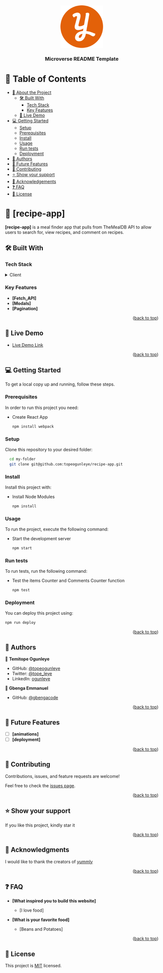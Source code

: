 <a name="readme-top"></a>

<div align="center">

  <img src="src/icons/favicon-180.png" alt="logo" width="140"  height="auto" />
  <br/>

  <h3><b>Microverse README Template</b></h3>

</div>

# 📗 Table of Contents

- [📖 About the Project](#about-project)
  - [🛠 Built With](#built-with)
    - [Tech Stack](#tech-stack)
    - [Key Features](#key-features)
  - [🚀 Live Demo](#live-demo)
- [💻 Getting Started](#getting-started)
  - [Setup](#setup)
  - [Prerequisites](#prerequisites)
  - [Install](#install)
  - [Usage](#usage)
  - [Run tests](#run-tests)
  - [Deployment](#triangular_flag_on_post-deployment)
- [👥 Authors](#authors)
- [🔭 Future Features](#future-features)
- [🤝 Contributing](#contributing)
- [⭐️ Show your support](#support)
- [🙏 Acknowledgements](#acknowledgements)
- [❓ FAQ](#faq)
- [📝 License](#license)

# 📖 [recipe-app] <a name="about-project"></a>

**[recipe-app]** is a meal finder app that pulls from TheMealDB API to allow users to search for, view recipes, and comment on recipes.

## 🛠 Built With <a name="built-with"></a>

### Tech Stack <a name="tech-stack"></a>

<details>
  <summary>Client</summary>
  <ul>
    <li><a href="https://reactjs.org/](https://developer.mozilla.org/en-US/docs/Web/HTML">HTML</a></li>
    <li><a href="https://developer.mozilla.org/en-US/docs/Web/CSS">CSS</a></li>
    <li><a href="https://developer.mozilla.org/en-US/docs/Web/JavaScript">JavaScript</a></li>
    <li><a href="https://webpack.js.org/guides/getting-started/">Webpack</a></li>
    <li><a href="https://tailwindcss.com/">Tailwind CSS</a></li>
  </ul>
</details>

### Key Features <a name="key-features"></a>

- **[Fetch_API]**
- **[Modals]**
- **[Pagination]**

<p align="right">(<a href="#readme-top">back to top</a>)</p>

## 🚀 Live Demo <a name="live-demo"></a>

- [Live Demo Link](https://recipeappmicroverse.netlify.app/)

<p align="right">(<a href="#readme-top">back to top</a>)</p>

## 💻 Getting Started <a name="getting-started"></a>

To get a local copy up and running, follow these steps.

### Prerequisites

In order to run this project you need:

- Create React App

   ```sh
   npm install webpack
   ```
   
### Setup

Clone this repository to your desired folder:

```sh
  cd my-folder
  git clone git@github.com:topeogunleye/recipe-app.git
```

### Install

Install this project with:


- Install Node Modules

   ```sh
   npm install
   ```

### Usage

To run the project, execute the following command:


- Start the development server

   ```sh
   npm start
   ```

### Run tests

To run tests, run the following command:

- Test the items Counter and Comments Counter function

   ```sh
   npm test

### Deployment

You can deploy this project using:


```sh
npm run deploy
```

<p align="right">(<a href="#readme-top">back to top</a>)</p>

## 👥 Authors <a name="authors"></a>

👤 **Temitope Ogunleye**

- GitHub: [@topeogunleye](https://github.com/topeogunleye)
- Twitter: [@tope_leye](https://twitter.com/tope_leye)
- LinkedIn: [ogunleye](https://linkedin.com/in/ogunleye)

👤 **Gbenga Emmanuel**

- GitHub: [@gbengacode](https://github.com/gbengacode)

<p align="right">(<a href="#readme-top">back to top</a>)</p>

## 🔭 Future Features <a name="future-features"></a>

- [ ] **[animations]**
- [ ] **[deployment]**

<p align="right">(<a href="#readme-top">back to top</a>)</p>

## 🤝 Contributing <a name="contributing"></a>

Contributions, issues, and feature requests are welcome!

Feel free to check the [issues page](https://github.com/topeogunleye/recipe-app/issues).

<p align="right">(<a href="#readme-top">back to top</a>)</p>

## ⭐️ Show your support <a name="support"></a>

If you like this project, kindly star it

<p align="right">(<a href="#readme-top">back to top</a>)</p>

## 🙏 Acknowledgments <a name="acknowledgements"></a>

I would like to thank the creators of [yummly](https://www.yummly.com/)

<p align="right">(<a href="#readme-top">back to top</a>)</p>

## ❓ FAQ <a name="faq"></a>

- **[What inspired you to build this website]**

  - [I love food]

- **[What is your favorite food]**

  - [Beans and Potatoes]

<p align="right">(<a href="#readme-top">back to top</a>)</p>

## 📝 License <a name="license"></a>

This project is [MIT](./MIT.md) licensed.
